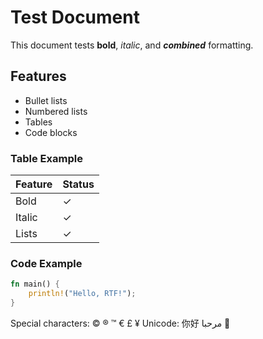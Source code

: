# Test Document

This document tests **bold**, *italic*, and ***combined*** formatting.

## Features

- Bullet lists
- Numbered lists
- Tables
- Code blocks

### Table Example

| Feature | Status |
|---------|--------|
| Bold    | ✓      |
| Italic  | ✓      |
| Lists   | ✓      |

### Code Example

```rust
fn main() {
    println!("Hello, RTF!");
}
```

Special characters: © ® ™ € £ ¥
Unicode: 你好 مرحبا 🚀
